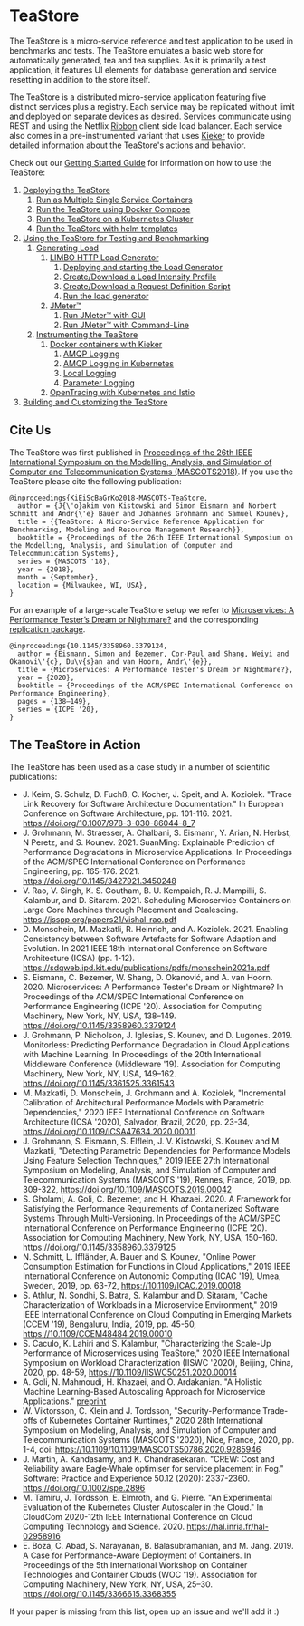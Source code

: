 # TeaStore #  

The TeaStore is a micro-service reference and test application to be used in benchmarks and tests. The TeaStore emulates a basic web store for automatically generated, tea and tea supplies. As it is primarily a test application, it features UI elements for database generation and service resetting in addition to the store itself.

The TeaStore is a distributed micro-service application featuring five distinct services plus a registry. Each service may be replicated without limit and deployed on separate devices as desired. Services communicate using REST and using the Netflix [Ribbon](https://github.com/Netflix/ribbon) client side load balancer. Each service also comes in a pre-instrumented variant that uses [Kieker](http://kieker-monitoring.net) to provide detailed information about the TeaStore's actions and behavior.

Check out our [Getting Started Guide](GET_STARTED.md) for information on how to use the TeaStore:

1. [Deploying the TeaStore](GET_STARTED.md#1-deploying-the-teastore)
   1. [Run as Multiple Single Service Containers](#11-run-as-multiple-single-service-containers)
   2. [Run the TeaStore using Docker Compose](#12-run-the-teastore-using-docker-compose)
   3. [Run the TeaStore on a Kubernetes Cluster](#13-run-the-teastore-on-a-kubernetes-cluster)
   4. [Run the TeaStore with helm templates](#14-run-the-teastore-with-helm-templates)
2. [Using the TeaStore for Testing and Benchmarking](#2-using-the-teastore-for-testing-and-benchmarking)
   1. [Generating Load](#21-generating-load)
      1. [LIMBO HTTP Load Generator](#211-limbo-http-load-generator)
         1. [Deploying and starting the Load Generator](#2111-deploying-and-starting-the-load-generator)
         2. [Create/Download a Load Intensity Profile](#2112-createdownload-a-load-intensity-profile)
         3. [Create/Download a Request Definition Script](#2113-createdownload-a-request-definition-script)
         4. [Run the load generator](#2114-run-the-load-generator)
      2. [JMeter™](#212-jmeter)
         1. [Run JMeter™ with GUI](#2121-run-jmeter-with-gui)
         2. [Run JMeter™ with Command-Line](#2122-run-jmeter-with-command-line)
   2. [Instrumenting the TeaStore](#22-instrumenting-the-teastore)
      1. [Docker containers with Kieker](#221-docker-containers-with-kieker)
         1. [AMQP Logging](#2211-amqp-logging)
         2. [AMQP Logging in Kubernetes](#2212-amqp-logging-in-kubernetes)
         3. [Local Logging](#2213-local-logging)
         4. [Parameter Logging](#2214-parameter-logging)
      2. [OpenTracing with Kubernetes and Istio](#222-opentracing-with-kubernetes-and-istio)
3. [Building and Customizing the TeaStore](#3-building-and-customizing-the-teastore)

## Cite Us

The TeaStore was first published in [Proceedings of the 26th IEEE International Symposium on the Modelling, Analysis, and Simulation of Computer and Telecommunication Systems (MASCOTS2018)](https://ieeexplore.ieee.org/document/8526888). If you use the TeaStore please cite the following publication:

    @inproceedings{KiEiScBaGrKo2018-MASCOTS-TeaStore,
      author = {J{\'o}akim von Kistowski and Simon Eismann and Norbert Schmitt and Andr{\'e} Bauer and Johannes Grohmann and Samuel Kounev},
      title = {{TeaStore: A Micro-Service Reference Application for Benchmarking, Modeling and Resource Management Research}},
      booktitle = {Proceedings of the 26th IEEE International Symposium on the Modelling, Analysis, and Simulation of Computer and Telecommunication Systems},
      series = {MASCOTS '18},
      year = {2018},
      month = {September},
      location = {Milwaukee, WI, USA},
    }

For an example of a large-scale TeaStore setup we refer to [Microservices: A Performance Tester’s Dream or Nightmare?](https://doi.org/10.1145/3358960.3379124) and the corresponding [replication package](https://doi.org/10.5281/zenodo.3582707).

    @inproceedings{10.1145/3358960.3379124,
      author = {Eismann, Simon and Bezemer, Cor-Paul and Shang, Weiyi and Okanovi\'{c}, Du\v{s}an and van Hoorn, Andr\'{e}},
      title = {Microservices: A Performance Tester's Dream or Nightmare?},
      year = {2020},
      booktitle = {Proceedings of the ACM/SPEC International Conference on Performance Engineering},
      pages = {138–149},
      series = {ICPE '20},
    }

 ## The TeaStore in Action
 The TeaStore has been used as a case study in a number of scientific publications:
 * J. Keim, S. Schulz, D. Fuchß, C. Kocher, J. Speit, and A. Koziolek. "Trace Link Recovery for Software Architecture Documentation." In European Conference on Software Architecture, pp. 101-116. 2021. https://doi.org/10.1007/978-3-030-86044-8_7
 * J. Grohmann, M. Straesser, A. Chalbani, S. Eismann, Y. Arian, N. Herbst, N Peretz, and S. Kounev. 2021. SuanMing: Explainable Prediction of Performance Degradations in Microservice Applications. In Proceedings of the ACM/SPEC International Conference on Performance Engineering, pp. 165-176. 2021. https://doi.org/10.1145/3427921.3450248
 * V. Rao, V. Singh, K. S. Goutham, B. U. Kempaiah, R. J. Mampilli, S. Kalambur, and D. Sitaram. 2021. Scheduling Microservice Containers on Large Core Machines through Placement and Coalescing. https://jsspp.org/papers21/vishal-rao.pdf
 * D. Monschein, M. Mazkatli, R. Heinrich, and A. Koziolek. 2021. Enabling Consistency between Software Artefacts for Software Adaption and Evolution. In 2021 IEEE 18th International Conference on Software Architecture (ICSA) (pp. 1-12). https://sdqweb.ipd.kit.edu/publications/pdfs/monschein2021a.pdf
 * S. Eismann, C. Bezemer, W. Shang, D. Okanović, and A. van Hoorn. 2020. Microservices: A Performance Tester's Dream or Nightmare? In Proceedings of the ACM/SPEC International Conference on Performance Engineering (ICPE '20). Association for Computing Machinery, New York, NY, USA, 138–149. https://doi.org/10.1145/3358960.3379124
 * J. Grohmann, P. Nicholson, J. Iglesias, S. Kounev, and D. Lugones. 2019. Monitorless: Predicting Performance Degradation in Cloud Applications with Machine Learning. In Proceedings of the 20th International Middleware Conference (Middleware '19). Association for Computing Machinery, New York, NY, USA, 149–162. https://doi.org/10.1145/3361525.3361543
 * M. Mazkatli, D. Monschein, J. Grohmann and A. Koziolek, "Incremental Calibration of Architectural Performance Models with Parametric Dependencies," 2020 IEEE International Conference on Software Architecture (ICSA '2020), Salvador, Brazil, 2020, pp. 23-34, https://doi.org/10.1109/ICSA47634.2020.00011.
 * J. Grohmann, S. Eismann, S. Elflein, J. V. Kistowski, S. Kounev and M. Mazkatli, "Detecting Parametric Dependencies for Performance Models Using Feature Selection Techniques," 2019 IEEE 27th International Symposium on Modeling, Analysis, and Simulation of Computer and Telecommunication Systems (MASCOTS '19), Rennes, France, 2019, pp. 309-322, https://doi.org/10.1109/MASCOTS.2019.00042
* S. Gholami, A. Goli, C. Bezemer, and H. Khazaei. 2020. A Framework for Satisfying the Performance Requirements of Containerized Software Systems Through Multi-Versioning. In Proceedings of the ACM/SPEC International Conference on Performance Engineering (ICPE '20). Association for Computing Machinery, New York, NY, USA, 150–160. https://doi.org/10.1145/3358960.3379125
* N. Schmitt, L. Iffländer, A. Bauer and S. Kounev, "Online Power Consumption Estimation for Functions in Cloud Applications," 2019 IEEE International Conference on Autonomic Computing (ICAC '19), Umea, Sweden, 2019, pp. 63-72, https://10.1109/ICAC.2019.00018
* S. Athlur, N. Sondhi, S. Batra, S. Kalambur and D. Sitaram, "Cache Characterization of Workloads in a Microservice Environment," 2019 IEEE International Conference on Cloud Computing in Emerging Markets (CCEM '19), Bengaluru, India, 2019, pp. 45-50, https://10.1109/CCEM48484.2019.00010
* S. Caculo, K. Lahiri and S. Kalambur, "Characterizing the Scale-Up Performance of Microservices using TeaStore," 2020 IEEE International Symposium on Workload Characterization (IISWC '2020), Beijing, China, 2020, pp. 48-59, https://10.1109/IISWC50251.2020.00014
* A. Goli, N. Mahmoudi, H. Khazaei, and O. Ardakanian. "A Holistic Machine Learning-Based Autoscaling Approach for Microservice Applications." [preprint](https://www.researchgate.net/profile/Alireza-Goli-2/publication/349550949_A_Holistic_Machine_Learning-Based_Autoscaling_Approach_for_Microservice_Applications/links/6035f80092851c4ed591298d/A-Holistic-Machine-Learning-Based-Autoscaling-Approach-for-Microservice-Applications.pdf)
* W. Viktorsson, C. Klein and J. Tordsson, "Security-Performance Trade-offs of Kubernetes Container Runtimes," 2020 28th International Symposium on Modeling, Analysis, and Simulation of Computer and Telecommunication Systems (MASCOTS '2020), Nice, France, 2020, pp. 1-4, doi: https://10.1109/10.1109/MASCOTS50786.2020.9285946
* J. Martin, A. Kandasamy, and K. Chandrasekaran. "CREW: Cost and Reliability aware Eagle‐Whale optimiser for service placement in Fog." Software: Practice and Experience 50.12 (2020): 2337-2360. https://doi.org/10.1002/spe.2896
* M. Tamiru, J. Tordsson, E. Elmroth, and G. Pierre. "An Experimental Evaluation of the Kubernetes Cluster Autoscaler in the Cloud." In CloudCom 2020-12th IEEE International Conference on Cloud Computing Technology and Science. 2020. https://hal.inria.fr/hal-02958916
* E. Boza, C. Abad, S. Narayanan, B. Balasubramanian, and M. Jang. 2019. A Case for Performance-Aware Deployment of Containers. In Proceedings of the 5th International Workshop on Container Technologies and Container Clouds (WOC '19). Association for Computing Machinery, New York, NY, USA, 25–30. https://doi.org/10.1145/3366615.3368355

If your paper is missing from this list, open up an issue and we'll add it :)

